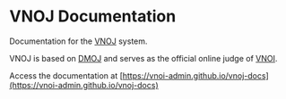 # VNOJ Documentation

Documentation for the [VNOJ](https://github.com/VNOI-Admin/OJ) system.

VNOJ is based on [DMOJ](https://github.com/DMOJ/online-judge) and serves as the official online judge of [VNOI](https://vnoi.info/).

Access the documentation at [https://vnoi-admin.github.io/vnoj-docs](https://vnoi-admin.github.io/vnoj-docs)
